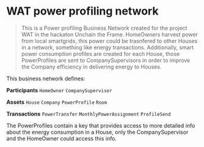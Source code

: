 # WAT power profiling network

> This is a Power profiling Business Network created for the project WAT in the hackaton Unchain the Frame. HomeOwners harvest power from local smartgrids, this power could be trasnfered to other Houses in a network, something like energy transactions. Additionally, smart power consumption profiles are created for each House, those PowerProfiles are sent to CompanySupervisors in order to improve the Company efficiency in delivering energy to Houses.

This business network defines:

**Participants**
`HomeOwner` `CompanySupervisor`

**Assets**
`House` `Company` `PowerProfile` `Room`

**Transactions**
`PowerTransfer` `MonthlyPowerAssignment` `ProfileSend`

The PowerProfiles contain a key that provides access to more detailed info about the energy consumption in a House, only the CompanySupervisor and the HomeOwner could access this info.
